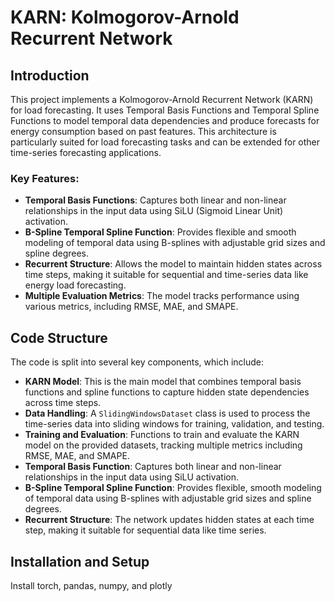 # KARN: Kolmogorov-Arnold Recurrent Network

## Introduction

This project implements a Kolmogorov-Arnold Recurrent Network (KARN) for load forecasting. It uses Temporal Basis Functions and Temporal Spline Functions to model temporal data dependencies and produce forecasts for energy consumption based on past features. This architecture is particularly suited for load forecasting tasks and can be extended for other time-series forecasting applications.

### Key Features:
- **Temporal Basis Functions**: Captures both linear and non-linear relationships in the input data using SiLU (Sigmoid Linear Unit) activation.
- **B-Spline Temporal Spline Function**: Provides flexible and smooth modeling of temporal data using B-splines with adjustable grid sizes and spline degrees.
- **Recurrent Structure**: Allows the model to maintain hidden states across time steps, making it suitable for sequential and time-series data like energy load forecasting.
- **Multiple Evaluation Metrics**: The model tracks performance using various metrics, including RMSE, MAE, and SMAPE.


## Code Structure

The code is split into several key components, which include:
- **KARN Model**: This is the main model that combines temporal basis functions and spline functions to capture hidden state dependencies across time steps.
- **Data Handling**: A `SlidingWindowsDataset` class is used to process the time-series data into sliding windows for training, validation, and testing.
- **Training and Evaluation**: Functions to train and evaluate the KARN model on the provided datasets, tracking multiple metrics including RMSE, MAE, and SMAPE.
- **Temporal Basis Function**: Captures both linear and non-linear relationships in the input data using SiLU activation.
- **B-Spline Temporal Spline Function**: Provides flexible, smooth modeling of temporal data using B-splines with adjustable grid sizes and spline degrees.
- **Recurrent Structure**: The network updates hidden states at each time step, making it suitable for sequential data like time series.


## Installation and Setup
Install torch, pandas, numpy, and plotly
